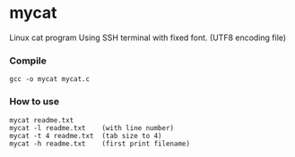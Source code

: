 # mycat
Linux cat program
Using SSH terminal with fixed font. (UTF8 encoding file)


### Compile
```
gcc -o mycat mycat.c
```


### How to use
```
mycat readme.txt
mycat -l readme.txt    (with line number)
mycat -t 4 readme.txt  (tab size to 4)
mycat -h readme.txt    (first print filename)
```
